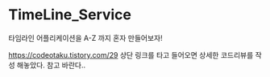 # TimeLine_Service
타임라인 어플리케이션을 A-Z 까지 혼자 만들어보자!

https://codeotaku.tistory.com/29
상단 링크를 타고 들어오면 상세한 코드리뷰를 작성 해놓았다.
참고 바란다..
